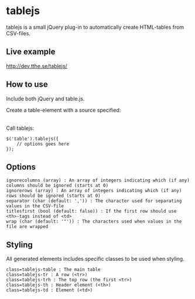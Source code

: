 tablejs
=======

tablejs is a small jQuery plug-in to automatically create HTML-tables from CSV-files.

Live example
------------

http://dev.tthe.se/tablejs/

How to use
----------

Include both jQuery and table.js.

Create a table-element with a source specified: <table src="values.csv"></table>

Call tablejs:

    $('table').tablejs({
        // options goes here
    });


Options
-------

    ignorecolumns (array) : An array of integers indicating which (if any) columns should be ignored (starts at 0)
    ignorerows (array) : An array of integers indicating which (if any) rows should be ignored (starts at 0)
    separator (char (default: ',')) : The character used for separating values in the CSV-file
    titlesfirst (bool (default: false)) : If the first row should use <th>-tags instead of <td>
    wrap (char (default: '"')) : The characters used when values in the file are wrapped


Styling
-------

All generated elements includes specific classes to be used when styling.

    class=tablejs-table : The main table
    class=tablejs-tr : A row (<tr>)
    class=tablejs-trh : The top row (the first <tr>)
    class=tablejs-th : Header element (<th>)
    class=tablejs-td : Element (<td>)

